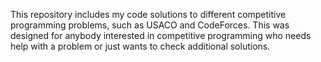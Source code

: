 This repository includes my code solutions to different competitive programming problems, such as USACO and CodeForces. 
This was designed for anybody interested in competitive programming who needs help with a problem or just wants to check additional solutions. 
